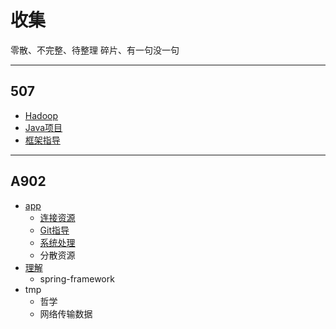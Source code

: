 #   收集

零散、不完整、待整理
碎片、有一句没一句

----

##  507
-   [Hadoop](507/Hadoop.md)
-   [Java项目](507/JavaProject.md)
-   [框架指导](507/framework/README.md)

----

##  A902
-   [app](A902/app/README.md)
    -   [连接资源](A902/app/GitHub/README.md)
    -   [Git指导](A902/app/Git-doc-v1.5.md)
    -   [系统处理](A902/app/OS.md)
    -   分散资源
-   [理解](A902/combing/README.md)
    -   spring-framework
-   tmp
    -   哲学
    -   网络传输数据




